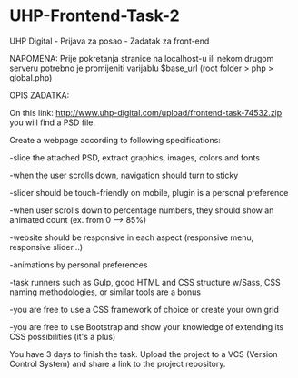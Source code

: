 # UHP-Frontend-Task-2
UHP Digital - Prijava za posao - Zadatak za front-end


NAPOMENA: Prije pokretanja stranice na localhost-u ili nekom drugom serveru potrebno je promijeniti varijablu $base_url (root folder > php > global.php)


OPIS ZADATKA:

On this link: http://www.uhp-digital.com/upload/frontend-task-74532.zip you will find a PSD file.


Create a webpage according to following specifications:

-slice the attached PSD, extract graphics, images, colors and fonts

-when the user scrolls down, navigation should turn to sticky

-slider should be touch-friendly on mobile, plugin is a personal preference

-when user scrolls down to percentage numbers, they should show an animated count (ex. from 0 --> 85%)

-website should be responsive in each aspect (responsive menu, responsive slider...)

-animations by personal preferences

-task runners such as Gulp, good HTML and CSS structure w/Sass, CSS naming methodologies, or similar tools are a bonus

-you are free to use a CSS framework of choice or create your own grid

-you are free to use Bootstrap and show your knowledge of extending its CSS possibilities (it's a plus)


You have 3 days to finish the task. Upload the project to a VCS (Version Control System) and share a link to the project repository.

